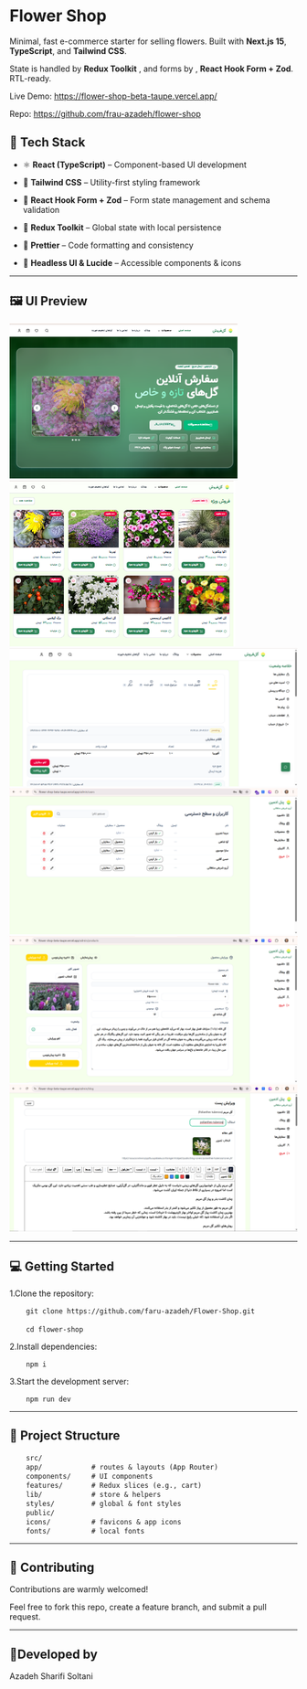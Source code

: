 # Flower Shop

Minimal, fast e-commerce starter for selling flowers. Built with **Next.js 15**, **TypeScript**, and **Tailwind CSS**.

State is handled by **Redux Toolkit** , and forms by , **React Hook Form + Zod**. RTL-ready.

Live Demo: https://flower-shop-beta-taupe.vercel.app/

Repo: https://github.com/frau-azadeh/flower-shop

## 🚀 Tech Stack

- ⚛️ **React (TypeScript)** – Component-based UI development

- 💨 **Tailwind CSS** – Utility-first styling framework

- 🧩 **React Hook Form + Zod** – Form state management and schema validation

- 🎯 **Redux Toolkit** – Global state with local persistence

- 🧼 **Prettier** – Code formatting and consistency

- 🧱 **Headless UI & Lucide** – Accessible components & icons

---
## 🖼️ UI Preview

![Hero section](https://raw.githubusercontent.com/frau-azadeh/flower-shop/master/public/1.png)
![Product section](https://raw.githubusercontent.com/frau-azadeh/flower-shop/master/public/2.png)
![User Panel](https://raw.githubusercontent.com/frau-azadeh/flower-shop/master/public/3.png)
![Admin Panel](https://raw.githubusercontent.com/frau-azadeh/flower-shop/master/public/4.png)
![Admin Panel](https://raw.githubusercontent.com/frau-azadeh/flower-shop/master/public/5.png)
![Admin Panel](https://raw.githubusercontent.com/frau-azadeh/flower-shop/master/public/6.png)

---

## 💻 Getting Started

1.Clone the repository:

        git clone https://github.com/faru-azadeh/Flower-Shop.git

        cd flower-shop

2.Install dependencies:

        npm i

3.Start the development server:

        npm run dev

---

## 📁 Project Structure

```
    src/
    app/            # routes & layouts (App Router)
    components/     # UI components
    features/       # Redux slices (e.g., cart)
    lib/            # store & helpers
    styles/         # global & font styles
    public/
    icons/          # favicons & app icons
    fonts/          # local fonts

```

---

## 🤝 Contributing

Contributions are warmly welcomed!

Feel free to fork this repo, create a feature branch, and submit a pull request.

---

## 🌻Developed by

Azadeh Sharifi Soltani
